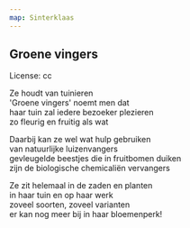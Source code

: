 ```yaml
---
map: Sinterklaas
---
```


## Groene vingers
License: cc

Ze houdt van tuinieren \
'Groene vingers' noemt men dat \
haar tuin zal iedere bezoeker plezieren \
zo fleurig en fruitig als wat

Daarbij kan ze wel wat hulp gebruiken  \
van natuurlijke luizenvangers \
gevleugelde beestjes die in fruitbomen duiken \
zijn de biologische chemicaliën vervangers

Ze zit helemaal in de zaden en planten \
in haar tuin en op haar werk \
zoveel soorten, zoveel varianten  \
er kan nog meer bij in haar bloemenperk!
